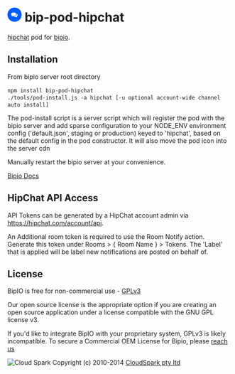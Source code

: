 ![HipChat](hipchat.png) bip-pod-hipchat
=======

<a href="https://www.hipchat.com">hipchat</a> pod for [bipio](https://bip.io).  

## Installation

From bipio server root directory

    npm install bip-pod-hipchat
    ./tools/pod-install.js -a hipchat [-u optional account-wide channel auto install]

The pod-install script is a server script which will register the pod with the bipio server and add sparse
configuration to your NODE_ENV environment config ('default.json', staging or production)
keyed to 'hipchat', based on the default config in the pod constructor.  It will also move the
pod icon into the server cdn

Manually restart the bipio server at your convenience.

[Bipio Docs](https://bip.io/docs/pods/hipchat)

## HipChat API Access

API Tokens can be generated by a HipChat account admin via https://hipchat.com/account/api.

An Additional room token is required to use the Room Notify action.  Generate this token under
Rooms > { Room Name } > Tokens.  The 'Label' that is applied will be label new notifications are posted on behalf of.

## License

BipIO is free for non-commercial use - [GPLv3](http://www.gnu.org/copyleft/gpl.html)

Our open source license is the appropriate option if you are creating an open source application under a license compatible with the GNU GPL license v3. 

If you'd like to integrate BipIO with your proprietary system, GPLv3 is likely incompatible.  To secure a Commercial OEM License for Bipio,
please [reach us](mailto:enquiries@cloudspark.com.au)

![Cloud Spark](http://www.cloudspark.com.au/cdn/static/img/cs_logo.png "Cloud Spark - Rapid Web Stacks Built Beautifully")
Copyright (c) 2010-2014  [CloudSpark pty ltd](http://www.cloudspark.com.au)
